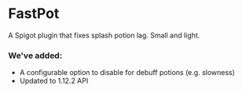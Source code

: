 # FastPot
A Spigot plugin that fixes splash potion lag. Small and light.
### We've added:
- A configurable option to disable for debuff potions (e.g. slowness)
- Updated to 1.12.2 API
